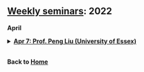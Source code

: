 ## [Weekly seminars](./index.md): 2022

<body>

<b>April</b>
<details>
      <summary><u><b>Apr 7: Prof. Peng Liu (University of Essex)</b></u></summary>
        <ol>
          <blockquote>
            <p><b> Title: One axiom to rule them all: A minimalist axiomatization of quantiles </b></p>
            <p><b> Speaker: <a href="https://sites.google.com/view/pengliushomepage/home">Peng Liu</a> (Lecturer/Assistant Professor, University of Essex) </b></p>
            <p><b> Time: 9:00am-10:00am ET, Apr 7 (Thu) </b></p>
            <p><b> Location: Online via Zoom </b></p>
            <p><b> Abstract:  We offer a minimalist axiomatization of quantiles among all real-valued mappings on a general set of distributions through only one axiom. This axiom is called ordinality:  quantiles are the only mappings that commute with all increasing and continuous transforms. Other convenient properties of quantiles, monotonicity, semicontinuity, comonotonic additivity and elicitability in particular,  follow from this axiom. Furthermore, on the set of convexly supported distributions, the median is the only mapping that commutates with all monotone and continuous transforms. On a general set of distributions,  the median interval is pinned down as the unique minimal interval-valued mapping that commutes with all monotone and continuous transforms. Finally, our main result, put in a decision-theoretic setting, leads to a minimalist axiomatization of quantile preferences. In banking and insurance, quantiles are known as the standard regulatory risk measure Value-at-Risk (VaR), and thus, an axiomatization of VaR is obtained with only one axiom among law-based risk measures. </b></p>
          </blockquote>
        </ol>
</details>
</body>

<br>

<b>Back to [Home](./index.md)</b>
